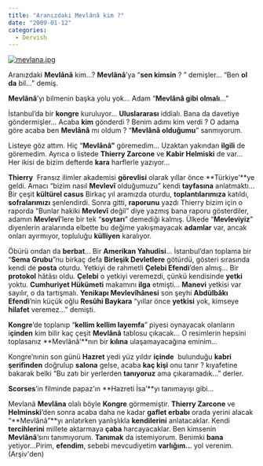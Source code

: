 ```yaml
---
title: "Aranızdaki Mevlânâ kim ?"
date: "2009-01-12"
categories: 
  - Dervish
---
```


[![mevlana.jpg](/uploads/2009/01/mevlana.jpg)](/uploads/2009/01/mevlana.jpg "mevlana.jpg")

Aranızdaki **Mevlânâ** kim...? **Mevlânâ**’ya “**sen kimsin** ? ” demişler... “Ben **ol da** bil...” demiş.

**Mevlânâ**’yı bilmenin başka yolu yok... Adam “**Mevlânâ gibi olmalı**...”

İstanbul’da bir **kongre** kuruluyor... **Uluslararası** iddialı. Bana da davetiye göndermişler... Acaba **kim** gönderdi ? Benim adımı kim verdi ? O adama göre acaba ben **Mevlânâ** mı oldum ? “**Mevlânâ olduğumu**” sanmıyorum.

Listeye göz attım. Hiç “**Mevlânâ”** göremedim... Uzaktan yakından **ilgili** de göremedim. Ayrıca o listede **Thierry Zarcone** ve **Kabir Helmiski** de var... Her ikisi de bizim defterde **kara** harflerle yazıyor...

**Thierry**  Fransız ilimler akademisi **görevlisi** olarak yıllar önce **Türkiye’**ye geldi. Amacı “bizim nasıl **Mevlevî** olduğumuzu” kendi **tayfasına** anlatmaktı... Bir çeşit **kültürel casus** Birkaç yıl aramızda oturdu, **toplantılarımıza** katıldı, **sofralarımızı** şenlendirdi. Sonra gitti, **raporunu** yazdı Thierry bizim için o raporda “Bunlar hakiki **Mevlevî** değil” diye yazmış bana raporu gösterdiler, adamın **Mevlevî**’lere bir tek “**soytarı**” demediği kalmış. Ülkede “**Mevleviyiz**” diyenlerin aralarında elbette bu değime yakışmayacak **adamlar** var, ancak onları ayırmıyor, topluluğu **külliyen** karalıyor.

Öbürü ondan da **berbat**... Bir **Amerikan Yahudisi**... İstanbul’dan toplama bir “**Sema Grubu**”nu birkaç defa **Birleşik Devletlere** götürdü, gösteri sırasında kendi de **posta** oturdu. Yetkiyi de rahmetli **Çelebi Efendi**’den almış... Bir **protokol** hâtâsı oldu. **Çelebi** o yetkiyi veremezdi, çünkü kendisinde **yetki** yoktu. **Cumhuriyet Hükümeti** makamını **ilga** etmişti... **Manevi** yetkisi var sayılır, o da tartışmalı. **Yenikapı Mevlevîhânesi** son şeyhi **Abdülbâkı Efendi**’nin küçük oğlu **Resûhi Baykara** “yıllar önce **yetkisi** yok, kimseye **hilafet** veremez...” demişti.      

**Kongre**’de toplanıp “**kellim kellim layemfa**” piyesi oynayacak olanların i**çinden** kim bilir kaç çeşit **Mevlânâ** tablosu çıkacak... O resimlerin hepsini toplasanız **Mevlânâ’**nın bir **kılına** ulaşamayacağına eminim...

Kongre’nınin son günü **Hazret** yedi yüz yıldır **içinde**  bulunduğu **kabri şerifinden** doğrulup **salona** gelse, acaba **kaç kişi** onu tanır ? kıyafetine bakarak belki “Bu zatı bir yerlerden **tanıyoruz** ama çıkaramadık...” derler. 

**Scorses**’in filminde papaz’ın **Hazreti İsa’**yı tanımayışı gibi...

Mevlanâ **Mevlâna** olalı böyle **Kongre** görmemiştir. **Thierry Zarcone** ve **Helminski**’den sonra acaba daha ne kadar **gaflet erbabı** orada yerini alacak “**Mevlânâ”**yı anlatırken yanlışlıkla **kendilerini** anlatacaklar. Kendi **tercihlerini** millete aktarmaya **çaba** harcayacaklar. Ben kimsenin **Mevlânâ**’sını tanımıyorum. **Tanımak** da istemiyorum. Benimki **bana** yetiyor...Pirim, **efendim**, sebebi mevcudiyetim **varlığım..**. yol verenim. (Arşiv'den)
